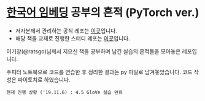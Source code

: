 # [한국어 임베딩](http://www.yes24.com/Product/Goods/78569687) 공부의 흔적 (PyTorch ver.)

* 저자분께서 관리하는 공식 레포는 [이곳](https://github.com/ratsgo/embedding)입니다.
* 해당 책을 교재로 진행한 스터디 레포는 [이곳](https://github.com/nlp-kkmas/korean-embedding-study)입니다.

이기창(@ratsgo)님께서 지으신 책을 공부하며 남긴 실습의 흔적들을 모아놓은 레포입니다.

주피터 노트북으로 코드를 연습한 후 정리한 결과는 py 파일로 남겨놓았습니다. 코드 작성은 파이토치로 하였습니다.

`현재 진행 상황 ('19.11.6) : 4.5 GloVe 실습 완료`
